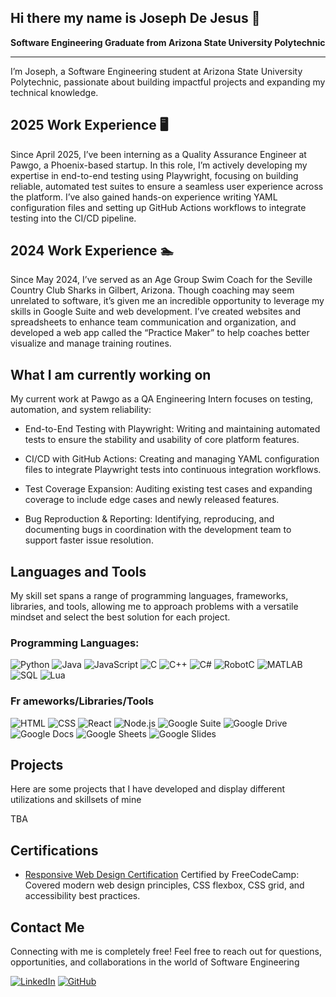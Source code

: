 ## Hi there my name is Joseph De Jesus 👋
**Software Engineering Graduate from Arizona State University Polytechnic**

----

I’m Joseph, a Software Engineering student at Arizona State University Polytechnic, passionate about building impactful projects and expanding my technical knowledge.

## 2025 Work Experience 🖥️
 
Since April 2025, I’ve been interning as a Quality Assurance Engineer at Pawgo, a Phoenix-based startup. 
In this role, I’m actively developing my expertise in end-to-end testing using Playwright, focusing on building reliable, automated test suites to ensure a seamless user experience across the platform. 
I’ve also gained hands-on experience writing YAML configuration files and setting up GitHub Actions workflows to integrate testing into the CI/CD pipeline.

## 2024 Work Experience 🏊

Since May 2024, I’ve served as an Age Group Swim Coach for the Seville Country Club Sharks in Gilbert, Arizona.
Though coaching may seem unrelated to software, it’s given me an incredible opportunity to leverage my skills in Google Suite and web development. 
I’ve created websites and spreadsheets to enhance team communication and organization, and developed a web app called the “Practice Maker” to help coaches better visualize and manage training routines.


## What I am currently working on

My current work at Pawgo as a QA Engineering Intern focuses on testing, automation, and system reliability:

 - End-to-End Testing with Playwright: Writing and maintaining automated tests to ensure the stability and usability of core platform features.

 - CI/CD with GitHub Actions: Creating and managing YAML configuration files to integrate Playwright tests into continuous integration workflows.

 - Test Coverage Expansion: Auditing existing test cases and expanding coverage to include edge cases and newly released features.

 - Bug Reproduction & Reporting: Identifying, reproducing, and documenting bugs in coordination with the development team to support faster issue resolution.

## Languages and Tools

My skill set spans a range of programming languages, frameworks, libraries, and tools, allowing me to approach problems with a versatile mindset and select the best solution for each project.


### Programming Languages: 
![Python](https://img.shields.io/badge/-Python-3776AB?style=flat&logo=python&logoColor=white)
![Java](https://img.shields.io/badge/-Java-135ABC?style=style=flat&logo=java) 
![JavaScript](https://img.shields.io/badge/-JavaScript-F7DF1E?style=flat&logo=javascript&logoColor=black)
![C](https://img.shields.io/badge/-C-A8B9CC?style=flat&logo=c&logoColor=white)
![C++](https://img.shields.io/badge/-C++-00599C?style=flat&logo=c%2B%2B&logoColor=white)
![C#](https://img.shields.io/badge/-C%23-239120?style=flat&logo=c-sharp&logoColor=white)
![RobotC](https://img.shields.io/badge/-RobotC-FF0000?style=flat)
![MATLAB](https://img.shields.io/badge/-MATLAB-0076A8?style=flat&logo=mathworks&logoColor=white)
![SQL](https://img.shields.io/badge/-SQL-4479A1?style=flat&logo=mysql&logoColor=white)
![Lua](https://img.shields.io/badge/-Lua-2C2D72?style=flat&logo=lua&logoColor=white)

### Fr  ameworks/Libraries/Tools

 ![HTML](https://img.shields.io/badge/-HTML5-E34F26?style=style=flat&logo=html5)
![CSS](https://img.shields.io/badge/-CSS3-1572B6?style=style=flat&logo=css3) 
![React](https://img.shields.io/badge/-React-20232a?style=style=flat&logo=react) 
![Node.js](https://img.shields.io/badge/-Node.js-339933?style=flat&logo=node.js&logoColor=white)
![Google Suite](https://img.shields.io/badge/-Google%20Suite-4285F4?style=flat&logo=google&logoColor=white)
![Google Drive](https://img.shields.io/badge/-Google%20Drive-34A853?style=flat&logo=google-drive&logoColor=white)
![Google Docs](https://img.shields.io/badge/-Google%20Docs-4285F4?style=flat&logo=google-docs&logoColor=white)
![Google Sheets](https://img.shields.io/badge/-Google%20Sheets-0F9D58?style=flat&logo=google-sheets&logoColor=white)
![Google Slides](https://img.shields.io/badge/-Google%20Slides-F4B400?style=flat&logo=google-slides&logoColor=black)

## Projects

Here are some projects that I have developed and display different utilizations and skillsets of mine

TBA

## Certifications

- [Responsive Web Design Certification](https://www.freecodecamp.org/certification/fcc8430929c-f455-4a1e-b627-b63601898d3f/responsive-web-design)
  Certified by FreeCodeCamp: Covered modern web design principles, CSS flexbox, CSS grid, and accessibility best practices.

## Contact Me

Connecting with me is completely free! Feel free to reach out for questions, opportunities, and collaborations in the world of Software Engineering 

[![LinkedIn](https://img.shields.io/badge/-LinkedIn-0A66C2?style=flat&logo=linkedin&logoColor=white)](https://www.linkedin.com/in/joseph-de-jesus-91880b264/)
[![GitHub](https://img.shields.io/badge/-GitHub-181717?style=flat&logo=github&logoColor=white)](https://github.com/jdejesus7466)

